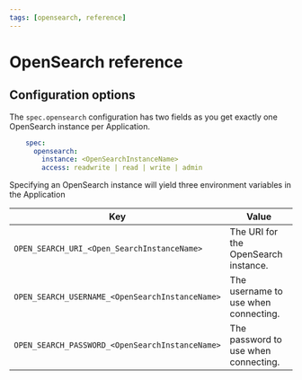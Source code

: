 ```yaml
---
tags: [opensearch, reference]
---
```


# OpenSearch reference

## Configuration options

The `spec.opensearch` configuration has two fields as you get exactly one OpenSearch instance per Application.

```yaml
    spec:
      opensearch:
        instance: <OpenSearchInstanceName>
        access: readwrite | read | write | admin
```

Specifying an OpenSearch instance will yield three environment variables in the Application

| Key                                             | Value                                |
|-------------------------------------------------|--------------------------------------|
| `OPEN_SEARCH_URI_<Open_SearchInstanceName>`     | The URI for the OpenSearch instance. |
| `OPEN_SEARCH_USERNAME_<OpenSearchInstanceName>` | The username to use when connecting. |
| `OPEN_SEARCH_PASSWORD_<OpenSearchInstanceName>` | The password to use when connecting. |
